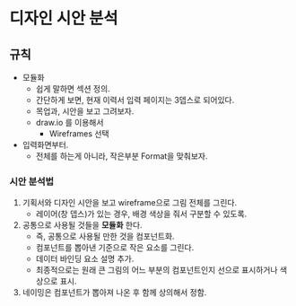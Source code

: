 # 디자인 시안 분석

## 규칙

- 모듈화
  - 쉽게 말하면 섹션 정의.
  - 간단하게 보면, 현재 이력서 입력 페이지는 3뎁스로 되어있다.
  - 목업과, 시안을 보고 그려보자.
  - draw.io 를 이용해서
    - Wireframes 선택
- 입력화면부터.
  - 전체를 하는게 아니라, 작은부분 Format을 맞춰보자.

### 시안 분석법

1. 기획서와 디자인 시안을 보고 wireframe으로 그림 전체를 그린다.
   - 레이어(창 뎁스)가 있는 경우, 배경 색상을 줘서 구분할 수 있도록.
2. 공통으로 사용될 것들을 **모듈화** 한다.
   - 즉, 공통으로 사용될 만한 것을 컴포넌트화.
   - 컴포넌트를 뽑아낸 기준으로 작은 요소를 그린다.
   - 데이터 바인딩 요소 설명 추가.
   - 최종적으로는 원래 큰 그림의 어느 부분의 컴포넌트인지 선으로 표시하거나 색상으로 표시.
3. 네이밍은 컴포넌트가 뽑아져 나온 후 함께 상의해서 정함.
